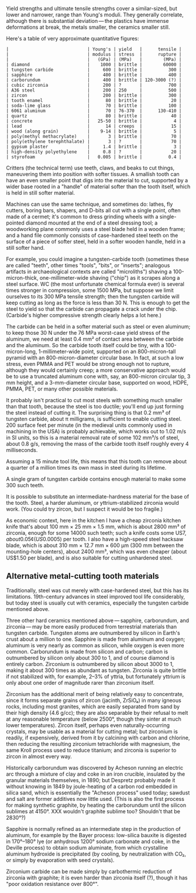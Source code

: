 Yield strengths and ultimate tensile strengths cover a similar-sized,
but lower and narrower, range than Young's moduli.  They generally
correlate, although there is substantial deviation — the plastics have
immense deformations at break, the metals smaller, the ceramics
smaller still.

Here's a table of very approximate quantitative figures:

    |                              | Young's | yield   |      tensile |
    |                              | modulus | stress  |      rupture |
    |                              |   (GPa) | (MPa)   |        (MPa) |
    | diamond                      |    1000 | brittle |        60000 |
    | tungsten carbide             |     600 | brittle |          300 |
    | sapphire                     |     400 | brittle |          400 |
    | carborundum                  |     400 | brittle | 120-3000 (?) |
    | cubic zirconia               |     200 | ?       |          700 |
    | A36 steel                    |     200 | 250     |          500 |
    | zircon                       |     200 | brittle |          300 |
    | tooth enamel                 |      80 | brittle |           20 |
    | soda-lime glass              |      70 | brittle |          100 |
    | 6061 aluminum                |      70 | 76-370  |      130-410 |
    | quartz                       |      80 | brittle |           40 |
    | concrete                     |   25-50 | brittle |            4 |
    | lead                         |      14 | creeps  |           15 |
    | wood (along grain)           |    9-14 | brittle |            5 |
    | poly(methyl methacrylate)    |       3 | brittle |           70 |
    | poly(ethylene terephthalate) |       3 | ?       |           70 |
    | gypsum plaster               |     1.4 | brittle |            3 |
    | high-density polyethylene    |     0.8 | ?       |           20 |
    | styrofoam                    |   0.005 | brittle |          0.4 |

Critters (the technical term) use teeth, claws, and beaks to cut
things, maneuvering them into position with softer tissues.  A
smallish tooth can have an even smaller point that digs into the
material to cut, supported by a wider base rooted in a "handle" of
material softer than the tooth itself, which is held in still softer
material.

Machines can use the same technique, and sometimes do: lathes, fly
cutters, boring bars, shapers, and D-bits all cut with a single point,
often made of a cermet; it's common to dress grinding wheels with a
single-pointed diamond mounted at the end of a steel dressing tool; a
woodworking plane commonly uses a steel blade held in a wooden frame;
and a hand file commonly consists of case-hardened steel teeth on the
surface of a piece of softer steel, held in a softer wooden handle,
held in a still softer hand.

For example, you could imagine a tungsten-carbide tooth (sometimes
these are called "teeth", other times "tools", "bits", or "inserts";
analogous artifacts in archaeological contexts are called "microliths")
shaving a 100-micron-thick, one-millimeter-wide shaving ("chip") as it
scrapes along a steel surface.  WC (the most unfortunate chemical
formula ever) is several times stronger in compression, some 1500 MPa,
but suppose we limit ourselves to its 300 MPa tensile strength; then
the tungsten carbide will keep cutting as long as the force is less
than 30 N.  This is enough to get the steel to yield so that the
carbide can propagate a crack under the chip.  (Carbide's higher
compressive strength clearly helps a lot here.)

The carbide can be held in a softer material such as steel or even
aluminum; to keep those 30 N under the 76 MPa worst-case yield stress
of the aluminum, we need at least 0.4 mm² of contact area between the
carbide and the aluminum.  So the carbide tooth itself could be tiny,
with a 100-micron-long, 1-millimeter-wide point, supported on an
800-micron-tall pyramid with an 800-micron-diameter circular base.  In
fact, at such a low stress, even PMMA and PET would be strong enough
not to rupture, although they would certainly creep; a more
conservative approach would be to use a truncated aluminum cone with,
say, an 800-micron circular tip, 3 mm height, and a 3-mm-diameter
circular base, supported on wood, HDPE, PMMA, PET, or many other
possible materials.

It probably isn't practical to cut most steels with something much
smaller than that tooth, because the steel is too ductile; you'll end
up just forming the steel instead of cutting it.  The surprising thing
is that 0.2 mm³ of tungsten carbide, about π milligrams, is sufficient
to enable cutting steel.  200 surface feet per minute (in the medieval
units commonly used in machining in the USA) is probably achievable,
which works out to 1.02 m/s in SI units, so this is a material removal
rate of some 102 mm³/s of steel, about 0.8 g/s, removing the mass of
the carbide tooth itself roughly every 4 milliseconds.

Assuming a 15 minute tool life, this means that this tooth can remove
about a quarter of a million times its own mass in steel during its
lifetime.

A single gram of tungsten carbide contains enough material to make
some 300 such teeth.

It is possible to substitute an intermediate-hardness material for the
base of the tooth.  Steel, a harder aluminum, or yttrium-stabilized
zirconia would work.  (You could try zircon, but I suspect it would be
too fragile.)

As economic context, here in the kitchen I have a cheap zirconia
kitchen knife that's about 100 mm × 25 mm × 1.5 mm, which is about
2800 mm³ of zirconia, enough for some 14000 such teeth; such a knife
costs some US$7, about 0.05¢ (US$0.0005) per tooth.  I also have a
high-speed steel hacksaw blade, which is about 310 mm × 12.7 mm × 600
μm (300 mm between the mounting-hole centers), about 2400 mm³, which
was even cheaper (about US$1.50 per blade), and is also suitable for
cutting unhardened steel.

Alternative metal-cutting tooth materials
-----------------------------------------

Traditionally, steel was cut merely with case-hardened steel, but this
has its limitations.  19th-century advances in steel improved tool
life considerably, but today steel is usually cut with ceramics,
especially the tungsten carbide mentioned above.

Three other hard ceramics mentioned above — sapphire, carborundum, and
zirconia — may be more easily produced from terrestrial materials than
tungsten carbide.  Tungsten atoms are outnumbered by silicon in
Earth's crust about a million to one.  Sapphire is made from aluminum
and oxygen; aluminum is very nearly as common as silicon, while oxygen
is even more common.  Carborundum is made from silicon and carbon;
carbon is outnumbered by silicon only about 300 to 1, and of course
diamond is entirely carbon.  Zirconium is outnumbered by silicon about
3000 to 1, making it about 300 times as abundant as tungsten.
Zirconia is quite brittle if not stabilized with, for example, 2–3% of
yttria, but fortunately yttrium is only about one order of magnitude
rarer than zirconium itself.

Zirconium has the additional merit of being relatively easy to
concentrate, since it forms separate grains of zircon (jacinth,
ZrSiO₄) in many igneous rocks, including most granites, which are
easily separated from sand by their high density (4.6 g/cc); they are
also separable by their refusal to melt at any reasonable temperature
(below 2500°, though they sinter at much lower temperatures).  Zircon
itself, perhaps even naturally-occurring crystals, may be usable as a
material for cutting metal; but zirconium is readily, if expensively,
derived from it by calcining with carbon and chlorine, then reducing
the resulting zirconium tetrachloride with magnesium, the same Kroll
process used to reduce titanium; and zirconia is superior to zircon in
almost every way.

Historically carborundum was discovered by Acheson running an electric
arc through a mixture of clay and coke in an iron crucible, insulated
by the granular materials themselves, in 1890; but Despretz probably
made it without knowing in 1849 by joule-heating of a carbon rod
embedded in silica sand, which is essentially the "Acheson process"
used today; sawdust and salt are former additives now little used.
(This is also the first process for making synthetic graphite, by
heating the carborundum until the silicon sublimes at 4150°.  XXX
wouldn't graphite sublime too?  Shouldn't that be 2830°?)

Sapphire is normally refined as an intermediate step in the production
of aluminum, for example by the Bayer process: low-silica bauxite is
digested in 170°–180° lye (or anhydrous 1200° sodium carbonate and
coke, in the Deville process) to obtain sodium aluminate, from which
crystalline aluminum hydroxide is precipitated (by cooling, by
neutralization with CO₂, or simply by evaporation with seed crystals).

Zirconium carbide can be made simply by carbothermic reduction of
zirconia with graphite; it is even harder than zirconia itself (?),
though it has "poor oxidation resistance over 800°".
